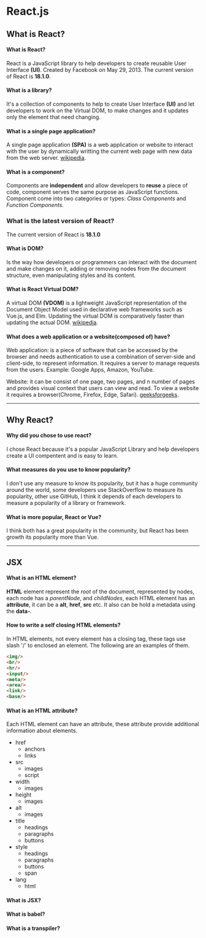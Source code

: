 # React.js

## What is React?

#### What is React?

React is a JavaScript library to help developers to create reusable User Interface <strong>(UI)</strong>. Created by Facebook on May 29, 2013. The current version of React is <strong>18.1.0</strong>.

#### What is a library?

It's a collection of components to help to create User Interface <strong>(UI)</strong> and let developers to work on the Virtual DOM, to make changes and it updates only the element that need changing.

#### What is a single page application?

A single page application <strong>(SPA)</strong> is a web application or website to interact with the user by dynamically writting the current web page with new data from the web server. [wikipedia](https://en.wikipedia.org/wiki/Single-page_application).

#### What is a component?

Components are <strong>independent</strong> and allow developers to   <strong>reuse</strong> a piece of code, component serves the same purpose as JavaScript functions. Component come into two categories or types: <em>Class Components</em> and <em>Function Components</em>.

### What is the latest version of React?

The current version of React is <strong>18.1.0</strong>

#### What is DOM?

Is the way how developers or programmers can interact with the document and make changes on it, adding or removing nodes from the document structure, even manipulating styles and its content.

#### What is React Virtual DOM?

A virtual DOM <strong>(VDOM)</strong> is a lightweight JavaScript representation of the Document Object Model used in declarative web frameworks such as Vue.js, and Elm. Updating the virtual DOM is comparatively faster than updating the actual DOM. [wikipedia](https://en.wikipedia.org/wiki/Virtual_DOM).

#### What does a web application or a website(composed of) have?

Web application:  is a piece of software that can be accessed by the browser and needs authentication to use a combination of server-side and client-side, to represent information. It requires a server to manage requests from the users. 
Example: Google Apps, Amazon, YouTube.

Website: it can be consist of one page, two pages, and n number of pages and provides visual context that users can view and read. To view a website it requires a browser(Chrome, Firefox, Edge, Safari). [geeksforgeeks](https://www.geeksforgeeks.org/difference-between-web-application-and-website/#:~:text=It%20can%20be%20consist%20of,browser(Chrome%2C%20Firefox).).

----

## Why React?

#### Why did you chose to use react?

I chose React because it's a popular JavaScript Library and help developers create a UI compentent and is easy to learn.

#### What measures do you use to know popularity?

I don't use any measure to know its popularity, but it has a huge community around the world, some developers use StackOverflow to measure its popularity, other use GitHub, I think it depends of each developers to measure a popularity of a library or framework.

#### What is more popular, React or Vue?

I think both has a great popularity in the community, but React has been growth its popularity more than Vue.

-------

## JSX

#### What is an HTML element?

<strong>HTML</strong> element represent the <em>root</em> of the document, represented by nodes, each node has a <em>parentNode</em>, and <em>childNodes</em>, each HTML element has an <strong>attribute</strong>, it can be a <strong>alt</strong>, <strong>href</strong>, <strong>src</strong> etc. It also can be hold a metadata using the <strong>data-</strong>.

#### How to write a self closing HTML elements?

In HTML elements, not every element has a closing tag, these tags use slash '/' to enclosed an element. The following are an examples of them.
```html
<img/>
<br/>
<hr/>
<input/>
<meta/>
<area/>
<link/>
<base/>
```

#### What is an HTML attribute?

Each HTML element can have an attribute, these attribute provide additional information about elements.

* href
    * anchors
    * links
* src
    * images
    * script
* width
    * images
* height
    * images
* alt
    * images
* title
    * headings
    * paragraphs
    * buttons
* style
    * headings
    * paragraphs
    * buttons
    * span
* lang
    * html

#### What is JSX?
#### What is babel?
#### What is a transpiler?